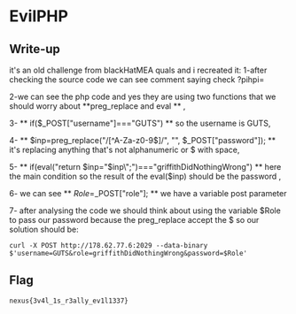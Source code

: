 # EvilPHP

## Write-up

it's an old challenge from blackHatMEA quals and i recreated it:
 1-after checking the source code we can see comment saying check ?pihpi=
 
 2-we can see the php code and yes they are using two functions that we should worry about **preg_replace and eval **  ,
 
 3- ** if($_POST["username"]==="GUTS") ** so the username is GUTS, 
 
 4- ** $inp=preg_replace("/[^A-Za-z0-9$]/", "", $_POST["password"]); ** it's replacing anything that's not alphanumeric or $ with space, 
 
 5- ** if(eval("return \$inp=\"$inp\";")==="griffithDidNothingWrong") ** here the main condition so the result of the eval($inp) should be the password ,
 
 6- we can see ** $Role=$_POST["role"]; ** we have a variable  post parameter
 
 7- after analysing the code we should think about using the variable $Role to pass our password because the preg_replace accept the $ so our solution should be:
 
`curl -X POST http://178.62.77.6:2029 --data-binary $'username=GUTS&role=griffithDidNothingWrong&password=$Role'`
 
 
  

 

## Flag

`nexus{3v4l_1s_r3ally_ev1l1337}`